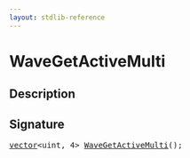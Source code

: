 ```yaml
---
layout: stdlib-reference
---
```


# WaveGetActiveMulti

## Description





## Signature 

<pre>
<a href="../types/vector/index.html" class="code_type">vector</a>&lt;<span class="code_keyword">uint</span>, 4&gt; <a href="wavegetactivemulti-047d.html">WaveGetActiveMulti</a>();

</pre>

